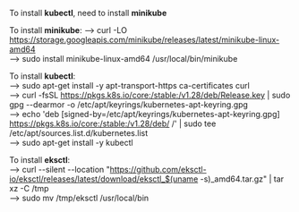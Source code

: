 To install **kubectl**, need to install **minikube**

To install **minikube**:
--> curl -LO https://storage.googleapis.com/minikube/releases/latest/minikube-linux-amd64 <br>
--> sudo install minikube-linux-amd64 /usr/local/bin/minikube <br>

To install **kubectl**: <br>
--> sudo apt-get install -y apt-transport-https ca-certificates curl <br>
--> curl -fsSL https://pkgs.k8s.io/core:/stable:/v1.28/deb/Release.key | sudo gpg --dearmor -o /etc/apt/keyrings/kubernetes-apt-keyring.gpg <br>
--> echo 'deb [signed-by=/etc/apt/keyrings/kubernetes-apt-keyring.gpg] https://pkgs.k8s.io/core:/stable:/v1.28/deb/ /' | sudo tee /etc/apt/sources.list.d/kubernetes.list <br>
--> sudo apt-get install -y kubectl <br>

To install **eksctl**: <br>
--> curl --silent --location "https://github.com/eksctl-io/eksctl/releases/latest/download/eksctl_$(uname -s)_amd64.tar.gz" | tar xz -C /tmp <br>
--> sudo mv /tmp/eksctl /usr/local/bin
